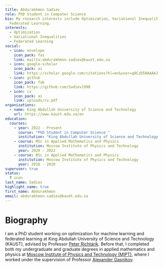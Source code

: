 ```yaml
---
title: Abdurakhmon Sadiev
role: PhD Student in Computer Science
bio: My research interests include Optimization, Variational Inequalities and
  Federated Learning.
interests:
  - Optimization
  - Variational Inequalities
  - Federated Learning
social:
  - icon: envelope
    icon_pack: fas
    link: mailto:abdurakhmon.sadiev@kaust.edu.sa
  - icon: google-scholar
    icon_pack: ai
    link: https://scholar.google.com/citations?hl=en&user=g0CzD50AAAAJ
  - icon: github
    icon_pack: fab
    link: https://github.com/Sadiev1998
  - icon: cv
    icon_pack: ai
    link: uploads/cv.pdf
organizations:
  - name: King Abdullah University of Science and Technology
    url: https://www.kaust.edu.sa/en
education:
  courses:
    - year: 2022 - Present
      course: "PhD Student in Computer Science "
      institution: "King Abdullah University of Science and Technology "
    - course: MSc in Applied Mathematics and Physics
      institution: Moscow Institute of Physics and Technology
      year: 2020 - 2022
    - course: BSc in Applied Mathematics and Physics
      institution: Moscow Institute of Physics and Technology
      year: 2016 - 2020
superuser: true
status:
  ? icon
last_name: Sadiev
highlight_name: true
first_name: Abdurakhmon
email: abdurakhmon.sadiev@kaudt.edu.sa
---
```

<h1>Biography</h1>

I am a PhD student working on optimization for machine learning
and federated learning at King Abdullah University of Science and Technology (KAUST), advised by Professor [Peter Richtárik](https://richtarik.org/).  Before that, I completed both my undergraduate and graduate degrees  in applied mathematics and physics at [Moscow Institute of Physics and Technology (MIPT)](https://mipt.ru/english/), where I worked under the supervision of Professor [Alexander Gasnikov](https://scholar.google.com/citations?user=AmeE8qkAAAAJ&hl=en).
